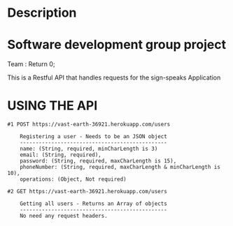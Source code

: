 # Description

<h1>Software development group project</h1>
<p>Team : Return 0;</p>

<p>This is a Restful API that handles requests for the sign-speaks Application</p>

# USING THE API

```
#1 POST https://vast-earth-36921.herokuapp.com/users

    Registering a user - Needs to be an JSON object
    -----------------------------------------------
    name: (String, required, minCharLength is 3)
    email: (String, required),  
    password: (String, required, maxCharLength is 15),
    phoneNumber: (String, required, maxCharLength & minCharLength is 10),
    operations: (Object, Not required)

#2 GET https://vast-earth-36921.herokuapp.com/users

    Getting all users - Returns an Array of objects
    -----------------------------------------------
    No need any request headers.
```
